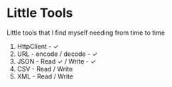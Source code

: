 # Little Tools

Little tools that I find myself needing from time to time

1) HttpClient - ✓
2) URL - encode / decode - ✓
3) JSON - Read ✓ / Write - ✓
4) CSV - Read / Write 
5) XML - Read / Write




